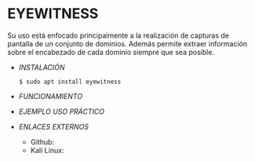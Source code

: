 # **EYEWITNESS**

Su uso está enfocado principalmente a la realización de capturas de pantalla de un conjunto de dominios. Además permite extraer información sobre el encabezado de cada dominio siempre que sea posible.

- *INSTALACIÓN*

      $ sudo apt install eyewitness


- *FUNCIONAMIENTO*




- *EJEMPLO USO PRÁCTICO*



- *ENLACES EXTERNOS*

  - Github:
  - Kali Linux:
